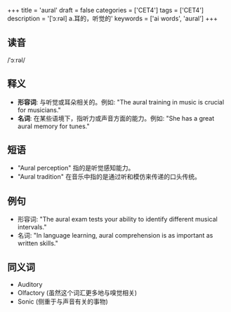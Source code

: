 +++
title = 'aural'
draft = false
categories = ['CET4']
tags = ['CET4']
description = '[ˈɔːrəl] a.耳的，听觉的'
keywords = ['ai words', 'aural']
+++

## 读音
/ˈɔːrəl/

## 释义
- **形容词**: 与听觉或耳朵相关的。例如: "The aural training in music is crucial for musicians."
- **名词**: 在某些语境下，指听力或声音方面的能力。例如: "She has a great aural memory for tunes."

## 短语
- "Aural perception" 指的是听觉感知能力。
- "Aural tradition" 在音乐中指的是通过听和模仿来传递的口头传统。

## 例句
- 形容词: "The aural exam tests your ability to identify different musical intervals."
- 名词: "In language learning, aural comprehension is as important as written skills."

## 同义词
- Auditory
- Olfactory (虽然这个词汇更多地与嗅觉相关)
- Sonic (侧重于与声音有关的事物)

